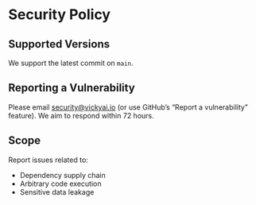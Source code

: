 # Security Policy

## Supported Versions
We support the latest commit on `main`.

## Reporting a Vulnerability
Please email security@vickyai.io (or use GitHub’s “Report a vulnerability” feature).
We aim to respond within 72 hours.

## Scope
Report issues related to:
- Dependency supply chain
- Arbitrary code execution
- Sensitive data leakage

